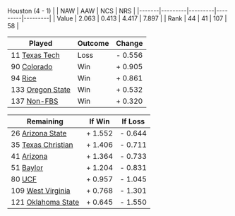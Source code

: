 Houston (4 - 1)
|       |   NAW   |   AAW   |   NCS   |   NRS   |
|-------|---------|---------|---------|---------|
| Value |   2.063 |   0.413 |   4.417 |   7.897 |
| Rank  |      44 |      41 |     107 |      58 |

| Played                    | Outcome    |  Change  |
|---------------------------|------------|----------|
|  11 [Texas Tech            ](TexasTech)| Loss       | -  0.556 |
|  90 [Colorado              ](Colorado)| Win        | +  0.905 |
|  94 [Rice                  ](Rice)| Win        | +  0.861 |
| 133 [Oregon State          ](OregonState)| Win        | +  0.532 |
| 137 [Non-FBS               ](NonFBS)| Win        | +  0.320 |

| Remaining                 |  If Win  |  If Loss |
|---------------------------|----------|----------|
|  26 [Arizona State         ](ArizonaState)| +  1.552 | -  0.644 |
|  35 [Texas Christian       ](TexasChristian)| +  1.406 | -  0.711 |
|  41 [Arizona               ](Arizona)| +  1.364 | -  0.733 |
|  51 [Baylor                ](Baylor)| +  1.204 | -  0.831 |
|  80 [UCF                   ](UCF)| +  0.957 | -  1.045 |
| 109 [West Virginia         ](WestVirginia)| +  0.768 | -  1.301 |
| 121 [Oklahoma State        ](OklahomaState)| +  0.645 | -  1.550 |

